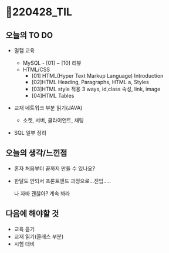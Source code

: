 # 📝220428_TIL



## 오늘의 TO DO

- 멀캠 교육
  
  - MySQL - [01] ~ [10] 리뷰
  - HTML/CSS 
    - [01] HTML(Hyper Text Markup Language) Introduction
    - [02]HTML Heading, Paragraphs, HTML a, Styles
    - [03]HTML style 적용 3 ways, id,class 속성, link, image
    - [04]HTML Tables
  
- 교재 네트워크 부분 읽기(JAVA)

  - 소켓, 서버, 클라이언트, 채팅

- SQL 일부 정리

  


## 오늘의 생각/느낀점

- 혼자 처음부터 끝까지 만들 수 있나요?

- 한달도 안되서 프론트엔드 과정으로...진입.....

  나 자바 괜찮아? 계속 봐라
  
  


## 다음에 해야할 것

- 교육 듣기
- 교재 읽기(클래스 부분)
- 시험 대비